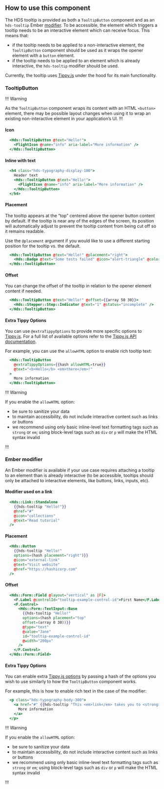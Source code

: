 ## How to use this component

The HDS tooltip is provided as both a `TooltipButton` component and as an `hds-tooltip` Ember [modifier](/components/tooltip?tab=code#ember-modifier). To be accessible, the element which triggers a tooltip needs to be an interactive element which can receive focus. This means that:

* if the tooltip needs to be applied to a non-interactive element, the `TooltipButton` component should be used as it wraps the opener element with a `button` element.
* if the tooltip needs to be applied to an element which is already interactive, the `hds-tooltip` modifier should be used.

Currently, the tooltip uses [Tippy.js](https://atomiks.github.io/tippyjs/) under the hood for its main functionality.

<!-- use the same heading order from Guidelines -->
### TooltipButton

!!! Warning

As the `TooltipButton` component wraps its content with an HTML `<button>` element, there may be possible layout changes when using it to wrap an existing non-interactive element in your application’s UI.
!!!

#### Icon
```handlebars
  <Hds::TooltipButton @text="Hello!">
    <FlightIcon @name="info" aria-label="More information" />
  </Hds::TooltipButton>
```

#### Inline with text
```handlebars
  <h4 class="hds-typography-display-100">
    Header text
    <Hds::TooltipButton @text="Hello!">
      <FlightIcon @name="info" aria-label="More information" />
    </Hds::TooltipButton>
  </h4>
```

#### Placement

The tooltip appears at the “top” centered above the opener button content by default. If the tooltip is near any of the edges of the screen, its position will automatically adjust to prevent the tooltip content from being cut off so it remains readable.

Use the `@placement` argument if you would like to use a different starting position for the tooltip vs. the default.


```handlebars
  <Hds::TooltipButton @text="Hello!" @placement="right">
    <Hds::Badge @text="Some tests failed" @icon="alert-triangle" @color="warning" />
  </Hds::TooltipButton>
```

#### Offset

You can change the offset of the tooltip in relation to the opener element content if needed.

```handlebars
  <Hds::TooltipButton @text="Hello!" @offset={{array 50 30}}>
    <Hds::Stepper::Step::Indicator @text="1" @status="incomplete" />
  </Hds::TooltipButton>
```

#### Extra Tippy Options

You can use `@extraTippyOptions` to provide more specific options to [Tippy.js](https://atomiks.github.io/tippyjs/). For a full list of available options refer to the [Tippy.js API documentation](https://atomiks.github.io/tippyjs/v6/all-props/).

For example, you can use the `allowHTML` option to enable rich tooltip text:

```handlebars
  <Hds::TooltipButton
    @extraTippyOptions={{hash allowHTML=true}}
    @text="<b>Hello</b> <em>there</em>!"
  >
    More information
  </Hds::TooltipButton>
```

!!! Warning

If you enable the `allowHTML` option:
- be sure to sanitize your data
- to maintain accessibility, do not include interactive content such as links or buttons
- we recommend using only basic inline-level text formatting tags such as `strong` or `em`; using block-level tags such as `div` or `p` will make the HTML syntax invalid

!!!

### Ember modifier

An Ember modifier is available if your use case requires attaching a tooltip to an element than is already interactive (to be accessible, tooltips should only be attached to interactive elements, like buttons, links, inputs, etc).

#### Modifier used on a link

```handlebars
  <Hds::Link::Standalone 
    {{hds-tooltip "Hello!"}} 
    @href="#" 
    @icon="collections" 
    @text="Read tutorial" 
  />
```

#### Placement
```handlebars
  <Hds::Button 
    {{hds-tooltip "Hello!" 
    options=(hash placement="right")}} 
    @icon="external-link" 
    @text="Visit website" 
    @href="https://hashicorp.com" 
  />
```

#### Offset
```handlebars
  <Hds::Form::Field @layout="vertical" as |F|>
    <F.Label @controlId="tooltip-example-control-id">First Name</F.Label>
    <F.Control>
      <Hds::Form::TextInput::Base 
        {{hds-tooltip "Hello!" 
        options=(hash placement="top" 
        offset=(array 0 30))}} 
        @type="text" 
        @value="Jane" 
        id="tooltip-example-control-id"
        @width="200px" 
      />
    </F.Control>
  </Hds::Form::Field>
```

#### Extra Tippy Options

You can enable extra [Tippy.js options](https://atomiks.github.io/tippyjs/v6/all-props/) by passing a hash of the options you wish to use similarly to how the `TooltipButton` component works.

For example, this is how to enable rich text in the case of the modifier:

```handlebars
  <p class="hds-typography-body-300">
    <a href="#" {{hds-tooltip "This <em>link</em> takes you to <strong>more</strong> information" options=(hash allowHTML=true)}}>
      More information
    </a>
  </p>
```

!!! Warning

If you enable the `allowHTML` option:
- be sure to sanitize your data
- to maintain accessibility, do not include interactive content such as links or buttons
- we recommend using only basic inline-level text formatting tags such as `strong` or `em`; using block-level tags such as `div` or `p` will make the HTML syntax invalid

!!!
